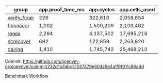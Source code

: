 | group | app.proof_time_ms | app.cycles | app.cells_used | leaf.proof_time_ms | leaf.cycles | leaf.cells_used |
| -- | -- | -- | -- | -- | -- | -- |
| [verify_fibair](https://github.com/openvm-org/openvm/blob/benchmark-results/benchmarks-pr/2193/verify_fibair-232d1b4abc51047479e60d29e4a1f9f011c86a4d.md) | 226 |  322,610 |  2,058,654 |- | - | - |
| [fibonacci](https://github.com/openvm-org/openvm/blob/benchmark-results/benchmarks-pr/2193/fibonacci-232d1b4abc51047479e60d29e4a1f9f011c86a4d.md) | 1,002 |  1,500,209 |  2,100,402 |- | - | - |
| [regex](https://github.com/openvm-org/openvm/blob/benchmark-results/benchmarks-pr/2193/regex-232d1b4abc51047479e60d29e4a1f9f011c86a4d.md) | 2,294 |  4,137,502 |  17,695,216 |- | - | - |
| [ecrecover](https://github.com/openvm-org/openvm/blob/benchmark-results/benchmarks-pr/2193/ecrecover-232d1b4abc51047479e60d29e4a1f9f011c86a4d.md) | 692 |  122,859 |  2,263,820 |- | - | - |
| [pairing](https://github.com/openvm-org/openvm/blob/benchmark-results/benchmarks-pr/2193/pairing-232d1b4abc51047479e60d29e4a1f9f011c86a4d.md) | 1,410 |  1,745,742 |  25,468,210 |- | - | - |


Commit: https://github.com/openvm-org/openvm/commit/232d1b4abc51047479e60d29e4a1f9f011c86a4d

[Benchmark Workflow](https://github.com/openvm-org/openvm/actions/runs/18988652510)
